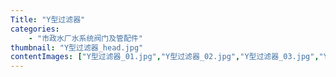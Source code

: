 ```yaml
---
Title: "Y型过滤器"
categories:
    - "市政水厂水系统阀门及管配件"
thumbnail: "Y型过滤器_head.jpg"
contentImages: ["Y型过滤器_01.jpg","Y型过滤器_02.jpg","Y型过滤器_03.jpg","Y型过滤器_04.jpg","Y型过滤器_05.jpg"]
---
```

